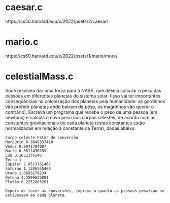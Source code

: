 <h1>caesar.c</h1>
  https://cs50.harvard.edu/x/2022/psets/2/caesar/

<h1>mario.c</h1>
  https://cs50.harvard.edu/x/2022/psets/1/mario/more/

<h1>celestialMass.c</h1>
   Você resolveu dar uma força para a NASA, que deseja calcular o peso das pessoas em diferentes planetas do sistema solar. (Isso vai ter importantes consequências na colonização dos planetas pela humanidade: os gordinhos vão preferir planetas onde baixem de peso, os magrinhos vão querer o contrário). Escreva um programa que recebe o peso de uma pessoa (em newtons) e calcula o novo peso nos corpos celestes, de acordo com as constantes gravitacionais de cada planeta (estas constantes estão normalizadas em relação à constante da Terra), dadas abaixo:
    
    Corpo celeste Fator de conversão
    Mercúrio 0.3649337410
    Vênus 0.9041794087
    Marte 0.3812436289
    Lua 0.1651376146
    Terra 1
    Júpiter 2.6513761467
    Saturno 1.1386340468
    Urano 1.0693170234
    Netuno 1.3506625891
    Plutão 0.2252803261
    
    Depois de fazer as conversões, imprima o quanto as pessoas pesariam se estivessem em cada planeta.
